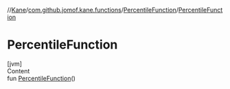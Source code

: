 //[Kane](../../index.md)/[com.github.jomof.kane.functions](../index.md)/[PercentileFunction](index.md)/[PercentileFunction](-percentile-function.md)



# PercentileFunction  
[jvm]  
Content  
fun [PercentileFunction](-percentile-function.md)()  



